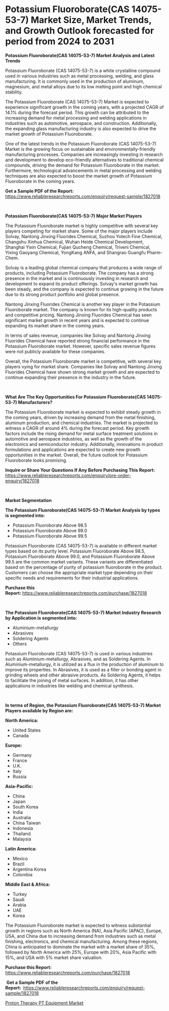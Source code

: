 <p><h1>Potassium Fluoroborate(CAS 14075-53-7) Market Size, Market Trends, and Growth Outlook forecasted for period from 2024 to 2031</h1></p><p><strong>Potassium Fluoroborate(CAS 14075-53-7) Market Analysis and Latest Trends</strong></p>
<p><p>Potassium Fluoroborate (CAS 14075-53-7) is a white crystalline compound used in various industries such as metal processing, welding, and glass manufacturing. It is commonly used in the production of aluminum, magnesium, and metal alloys due to its low melting point and high chemical stability.</p><p>The Potassium Fluoroborate (CAS 14075-53-7) Market is expected to experience significant growth in the coming years, with a projected CAGR of 14.1% during the forecast period. This growth can be attributed to the increasing demand for metal processing and welding applications in industries such as automotive, aerospace, and construction. Additionally, the expanding glass manufacturing industry is also expected to drive the market growth of Potassium Fluoroborate.</p><p>One of the latest trends in the Potassium Fluoroborate (CAS 14075-53-7) Market is the growing focus on sustainable and environmentally-friendly manufacturing processes. Companies are increasingly investing in research and development to develop eco-friendly alternatives to traditional chemical compounds, driving the demand for Potassium Fluoroborate in the market. Furthermore, technological advancements in metal processing and welding techniques are also expected to boost the market growth of Potassium Fluoroborate in the coming years.</p></p>
<p><strong>Get a Sample PDF of the Report:&nbsp;</strong> <a href="https://www.reliableresearchreports.com/enquiry/request-sample/1827018">https://www.reliableresearchreports.com/enquiry/request-sample/1827018</a></p>
<p>&nbsp;</p>
<p><strong>Potassium Fluoroborate(CAS 14075-53-7) Major Market Players</strong></p>
<p><p>The Potassium Fluoroborate market is highly competitive with several key players competing for market share. Some of the major players include Solvay, Nantong Jinxing Fluorides Chemical, Suzhou Yotech Fine Chemical, Changshu Xinhua Chemical, Wuhan Heide Chemical Development, Shanghai Yixin Chemical, Fujian Qucheng Chemical, Triveni Chemical, Yixing Gaoyang Chemical, YongKang ANFA, and Shangrao Guangfu Pharm-Chem.</p><p>Solvay is a leading global chemical company that produces a wide range of products, including Potassium Fluoroborate. The company has a strong presence in the market and is continuously investing in research and development to expand its product offerings. Solvay's market growth has been steady, and the company is expected to continue growing in the future due to its strong product portfolio and global presence.</p><p>Nantong Jinxing Fluorides Chemical is another key player in the Potassium Fluoroborate market. The company is known for its high-quality products and competitive pricing. Nantong Jinxing Fluorides Chemical has seen significant market growth in recent years and is expected to continue expanding its market share in the coming years.</p><p>In terms of sales revenue, companies like Solvay and Nantong Jinxing Fluorides Chemical have reported strong financial performance in the Potassium Fluoroborate market. However, specific sales revenue figures were not publicly available for these companies.</p><p>Overall, the Potassium Fluoroborate market is competitive, with several key players vying for market share. Companies like Solvay and Nantong Jinxing Fluorides Chemical have shown strong market growth and are expected to continue expanding their presence in the industry in the future.</p></p>
<p>&nbsp;</p>
<p><strong>What Are The Key Opportunities For Potassium Fluoroborate(CAS 14075-53-7) Manufacturers?</strong></p>
<p><p>The Potassium Fluoroborate market is expected to exhibit steady growth in the coming years, driven by increasing demand from the metal finishing, aluminum production, and chemical industries. The market is projected to witness a CAGR of around 4% during the forecast period. Key growth factors include the rising demand for metal surface treatment solutions in automotive and aerospace industries, as well as the growth of the electronics and semiconductor industry. Additionally, innovations in product formulations and applications are expected to create new growth opportunities in the market. Overall, the future outlook for Potassium Fluoroborate looks promising.</p></p>
<p><strong>Inquire or Share Your Questions If Any Before Purchasing This Report:</strong> <a href="https://www.reliableresearchreports.com/enquiry/pre-order-enquiry/1827018">https://www.reliableresearchreports.com/enquiry/pre-order-enquiry/1827018</a></p>
<p>&nbsp;</p>
<p><strong>Market Segmentation</strong></p>
<p><strong>The Potassium Fluoroborate(CAS 14075-53-7) Market Analysis by types is segmented into:</strong></p>
<p><ul><li>Potassium Fluoroborate Above 98.5</li><li>Potassium Fluoroborate Above 99.0</li><li>Potassium Fluoroborate Above 99.5</li></ul></p>
<p><p>Potassium Fluoroborate (CAS 14075-53-7) is available in different market types based on its purity level. Potassium Fluoroborate Above 98.5, Potassium Fluoroborate Above 99.0, and Potassium Fluoroborate Above 99.5 are the common market variants. These variants are differentiated based on the percentage of purity of potassium fluoroborate in the product. Customers can choose the appropriate market type depending on their specific needs and requirements for their industrial applications.</p></p>
<p><strong>Purchase this Report:&nbsp;</strong><a href="https://www.reliableresearchreports.com/purchase/1827018">https://www.reliableresearchreports.com/purchase/1827018</a></p>
<p>&nbsp;</p>
<p><strong>The Potassium Fluoroborate(CAS 14075-53-7) Market Industry Research by Application is segmented into:</strong></p>
<p><ul><li>Aluminium-metallurgy</li><li>Abrasives</li><li>Soldering Agents</li><li>Others</li></ul></p>
<p><p>Potassium Fluoroborate (CAS 14075-53-7) is used in various industries such as Aluminium-metallurgy, Abrasives, and as Soldering Agents. In Aluminium-metallurgy, it is utilized as a flux in the production of aluminum to improve its properties. In Abrasives, it is used as a filler or bonding agent in grinding wheels and other abrasive products. As Soldering Agents, it helps to facilitate the joining of metal surfaces. In addition, it has other applications in industries like welding and chemical synthesis.</p></p>
<p>&nbsp;</p>
<p><strong>In terms of Region, the Potassium Fluoroborate(CAS 14075-53-7) Market Players available by Region are:</strong></p>
<p>
    <p> <strong> North America: </strong>
        <ul>
            <li>United States</li>
            <li>Canada</li>
        </ul>
        </p> 
    <p> <strong> Europe: </strong>
        <ul>
            <li>Germany</li>
            <li>France</li>
            <li>U.K.</li>
            <li>Italy</li>
            <li>Russia</li>
        </ul>
        </p> 
    <p> <strong> Asia-Pacific: </strong>
        <ul>
            <li>China</li>
            <li>Japan</li>
            <li>South Korea</li>
            <li>India</li>
            <li>Australia</li>
            <li>China Taiwan</li>
            <li>Indonesia</li>
            <li>Thailand</li>
            <li>Malaysia</li>
        </ul>
        </p> 
    <p> <strong> Latin America: </strong>
        <ul>
            <li>Mexico</li>
            <li>Brazil</li>
            <li>Argentina Korea</li>
            <li>Colombia</li>
        </ul>
        </p> 
    <p> <strong> Middle East & Africa: </strong>
        <ul>
            <li>Turkey</li>
            <li>Saudi</li>
            <li>Arabia</li>
            <li>UAE</li>
            <li>Korea</li>
        </ul>
    </p>
    </p>
<p><p>The Potassium Fluoroborate market is expected to witness substantial growth in regions such as North America (NA), Asia Pacific (APAC), Europe, USA, and China due to increasing demand from industries such as metal finishing, electronics, and chemical manufacturing. Among these regions, China is anticipated to dominate the market with a market share of 35%, followed by North America with 25%, Europe with 20%, Asia Pacific with 15%, and USA with 5% market share valuation.</p></p>
<p><strong>Purchase this Report: </strong><a href="https://www.reliableresearchreports.com/purchase/1827018">https://www.reliableresearchreports.com/purchase/1827018</a></p>
<p>&nbsp;<strong>Get a Sample PDF of the Report:&nbsp;&nbsp;</strong><a href="https://www.reliableresearchreports.com/enquiry/request-sample/1827018">https://www.reliableresearchreports.com/enquiry/request-sample/1827018</a></p>
<p><strong></strong></p>
<p><p><a href="https://circular-yam-9b9.notion.site/Proton-Therapy-PT-Equipment-Market-Challenges-Opportunities-and-Growth-Drivers-and-Major-Market-P-aae7093ac95c45399a1df045382f7c95">Proton Therapy PT Equipment Market</a></p></p>